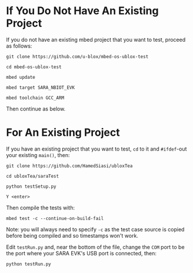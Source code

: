 # If You Do Not Have An Existing Project

If you do not have an existing mbed project that you want to test, proceed as follows:

`git clone https://github.com/u-blox/mbed-os-ublox-test`

`cd mbed-os-ublox-test`

`mbed update`

`mbed target SARA_NBIOT_EVK`

`mbed toolchain GCC_ARM`

Then continue as below.

# For An Existing Project

If you have an existing project that you want to test, `cd` to it and `#ifdef`-out your existing `main()`, then:

`git clone https://github.com/HamedSiasi/ubloxTea`

`cd ubloxTea/saraTest`

`python testSetup.py`

`Y <enter>`

Then compile the tests with:

`mbed test -c --continue-on-build-fail`

Note: you will always need to specify `-c` as the test case source is copied before being compiled and so timestamps won't work.

Edit `testRun.py` and, near the bottom of the file, change the `COM` port to be the port where your SARA EVK's USB port is connected, then:

`python testRun.py`